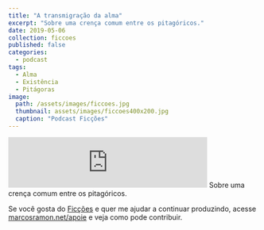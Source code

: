 ```yaml
---
title: "A transmigração da alma"
excerpt: "Sobre uma crença comum entre os pitagóricos."
date: 2019-05-06
collection: ficcoes
published: false
categories:
  - podcast
tags: 
  - Alma
  - Existência
  - Pitágoras
image: 
  path: /assets/images/ficcoes.jpg
  thumbnail: assets/images/ficcoes400x200.jpg
  caption: "Podcast Ficções"
---
```


<iframe src="https://anchor.fm/podcastficcoes/embed/episodes/Todo-mundo-usa-WhatsApp-e3ubnh" height="102px" width="400px" frameborder="0" scrolling="no"></iframe>
Sobre uma crença comum entre os pitagóricos.

Se você gosta do [Ficções](https://marcosramon.net/ficcoes/) e quer me ajudar a continuar produzindo, acesse [marcosramon.net/apoie](https://marcosramon.net/apoie/) e veja como pode contribuir. 
